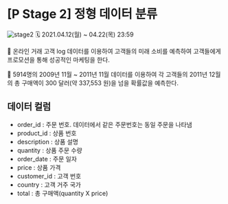 # [P Stage 2] 정형 데이터 분류
![stage2](https://user-images.githubusercontent.com/71882533/115874316-e8975b00-a47e-11eb-8a75-70557f25469d.png)
🗓️ 2021.04.12(월) ~ 04.22(목) 23:59

🏡 온라인 거래 고객 log 데이터를 이용하여 고객들의 미래 소비를 예측하여 고객들에게 프로모션을 통해 성공적인 마케팅을 한다.

🧱 5914명의 2009년 11월 ~ 2011년 11월 데이터를 이용하여 각 고객들의 2011년 12월의 총 구매액이 300 달러(약 337,553 원)을 넘을 확률값을 예측한다.

## 데이터 컬럼
- order_id : 주문 번호. 데이터에서 같은 주문번호는 동일 주문을 나타냄
- product_id : 상품 번호
- description : 상품 설명
- quantity : 상품 주문 수량
- order_date : 주문 일자
- price : 상품 가격
- customer_id : 고객 번호
- country : 고객 거주 국가
- total : 총 구매액(quantity X price)
